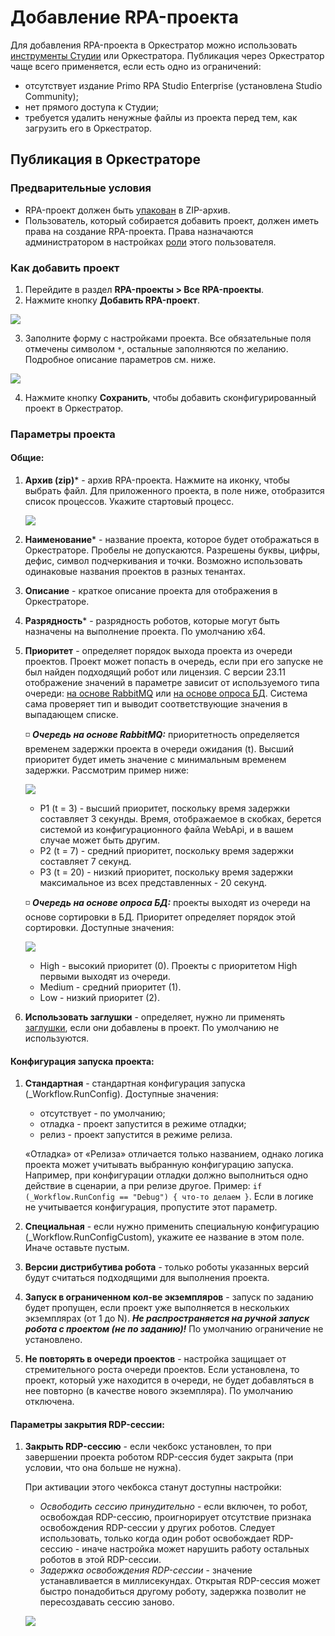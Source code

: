 # Добавление RPA-проекта 

Для добавления RPA-проекта в Оркестратор можно использовать [инструменты Студии](https://docs.primo-rpa.ru/primo-rpa/primo-studio/projects/publish) или Оркестратора. Публикация через Оркестратор чаще всего применяется, если есть одно из ограничений:
* отсутствует издание Primo RPA Studio Enterprise (установлена Studio Community);
* нет прямого доступа к Студии;
* требуется удалить ненужные файлы из проекта перед тем, как загрузить его в Оркестратор.

## Публикация в Оркестраторе

### Предварительные условия

* RPA-проект должен быть [упакован](https://docs.primo-rpa.ru/primo-rpa/primo-studio/projects/publish#publikaciya-v-orkestratore) в ZIP-архив.
* Пользователь, который собирается добавить проект, должен иметь права на создание RPA-проекта. Права назначаются администратором в настройках [роли](https://docs.primo-rpa.ru/primo-rpa/orchestrator/settings/users/roles) этого пользователя.

### Как добавить проект

1. Перейдите в раздел **RPA-проекты > Все RPA-проекты**.
2. Нажмите кнопку **Добавить RPA-проект**.

![](../../.gitbook/assets/add-rpa-project-2.png)

3. Заполните форму с настройками проекта. Все обязательные поля отмечены символом `*`, остальные заполняются по желанию. Подробное описание параметров см. ниже.

![](../../.gitbook/assets/add-project-common-parameters.png)

4. Нажмите кнопку **Сохранить**, чтобы добавить сконфигурированный проект в Оркестратор.   

### Параметры проекта

#### Общие:
1. **Архив (zip)**\* - архив RPA-проекта. Нажмите на иконку, чтобы выбрать файл. Для приложенного проекта, в поле ниже, отобразится список процессов. Укажите стартовый процесс.

    ![](../../.gitbook/assets/choose-start-proccess.png)

1. **Наименование**\* - название проекта, которое будет отображаться в Оркестраторе. Пробелы не допускаются. Разрешены буквы, цифры, дефис, символ подчеркивания и точки. Возможно использовать одинаковые названия проектов в разных тенантах.
1. **Описание** - краткое описание проекта для отображения в Оркестраторе. 
1. **Разрядность**\* - разрядность роботов, которые могут быть назначены на выполнение проекта. По умолчанию x64.
1. **Приоритет** - определяет порядок выхода проекта из очереди проектов. Проект может попасть в очередь, если при его запуске не был найден подходящий робот или лицензия. С версии 23.11 отображение значений в параметре зависит от используемого типа очереди: [на основе RabbitMQ](https://docs.primo-rpa.ru/primo-rpa/orchestrator/fine-tuning/project-queue#ochered-na-osnove-rabbitmq) или [на основе опроса БД](https://docs.primo-rpa.ru/primo-rpa/orchestrator/fine-tuning/project-queue#ochered-na-osnove-oprosa-bd). Система сама проверяет тип и выводит соответствующие значения в выпадающем списке.
   
   :white_medium_small_square: ***Очередь на основе RabbitMQ:*** приоритетность определяется временем задержки проекта в очереди ожидания (t). Высший приоритет будет иметь значение с минимальным временем задержки. Рассмотрим пример ниже:

   ![](../../.gitbook/assets1/project-priorities.png)
   
   * P1 (t = 3) - высший приоритет, поскольку время задержки составляет 3 секунды. Время, отображаемое в скобках, берется системой из конфигурационного файла WebApi, и в вашем случае может быть другим. 
   * P2 (t = 7) - средний приоритет, поскольку время задержки составляет 7 секунд.
   * P3 (t = 20) - низкий приоритет, поскольку время задержки максимальное из всех представленных - 20 секунд.

   :white_medium_small_square: ***Очередь на основе опроса БД:*** проекты выходят из очереди на основе сортировки в БД. Приоритет определяет порядок этой сортировки. Доступные значения: 

    ![](../../.gitbook/assets1/project-priorities-based-on-db.png)
   
    * High - высокий приоритет (0). Проекты с приоритетом High первыми выходят из очереди.
    * Medium - средний приоритет (1).
    * Low - низкий приоритет (2). 


1. **Использовать заглушки** - определяет, нужно ли применять [заглушки](https://docs.primo-rpa.ru/primo-rpa/g_elements/el_basic/testing/mock), если они добавлены в проект. По умолчанию не используются.

#### Конфигурация запуска проекта:
1. **Стандартная** - стандартная конфигурация запуска (_Workflow.RunConfig). Доступные значения:
   * отсутствует - по умолчанию;
   * отладка - проект запустится в режиме отладки;
   * релиз - проект запустится в режиме релиза.

   «Отладка» от «Релиза» отличается только названием, однако логика проекта может учитывать выбранную конфигурацию запуска. Например, при конфигурации отладки должно выполниться одно действие в сценарии, а при релизе другое. Пример: `if (_Workflow.RunConfig == "Debug") { что-то делаем }`. Если в логике не учитывается конфигурация, пропустите этот параметр.

1. **Специальная** - если нужно применить специальную конфигурацию (_Workflow.RunConfigCustom), укажите ее название в этом поле. Иначе оставьте пустым.
1. **Версии дистрибутива робота** - только роботы указанных версий будут считаться подходящими для выполнения проекта. 
1. **Запуск в ограниченном кол-ве экземпляров** - запуск по заданию будет пропущен, если проект уже выполняется в нескольких экземплярах (от 1 до N). ***Не распространяется на ручной запуск робота с проектом (не по заданию)!*** По умолчанию ограничение не установлено.
1. **Не повторять в очереди проектов** - настройка защищает от стремительного роста очереди проектов. Если установлена, то проект, который уже находится в очереди, не будет добавляться в нее повторно (в качестве нового экземпляра). По умолчанию отключена.

#### Параметры закрытия RDP-сессии:
1. **Закрыть RDP-сессию** - если чекбокс установлен, то при завершении проекта роботом RDP-сессия будет закрыта (при условии, что она больше не нужна).

    При активации этого чекбокса станут доступны настройки:
   * *Освободить сессию принудительно* - если включен, то робот, освобождая RDP-сессию, проигнорирует отсутствие признака освобождения RDP-сессии у других роботов. Следует использовать, только когда один робот освобождает RDP-сессию - иначе настройка может нарушить работу остальных роботов в этой RDP-сессии.
   * *Задержка освобождения RDP-сессии* - значение устанавливается в миллисекундах. Открытая RDP-сессия может быстро понадобиться другому роботу, задержка позволит не пересоздавать сессию заново.

   ![](../../.gitbook/assets/add-project-in-orch-parameters-rdp.png)


